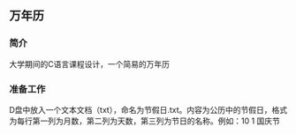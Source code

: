 ## 万年历
### 简介
大学期间的C语言课程设计，一个简易的万年历
### 准备工作
D盘中放入一个文本文档（txt），命名为节假日.txt。内容为公历中的节假日，格式为每行第一列为月数，第二列为天数，第三列为节日的名称。例如：10 1 国庆节
